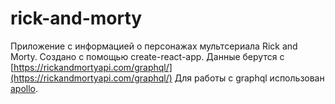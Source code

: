 # rick-and-morty

Приложение с информацией о персонажах мультсериала Rick and Morty. 
Создано с помощью create-react-app. 
Данные берутся с [https://rickandmortyapi.com/graphql/](https://rickandmortyapi.com/graphql/)
Для работы с graphql использован [apollo](https://www.apollographql.com/).
